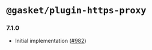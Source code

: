 # `@gasket/plugin-https-proxy`

### 7.1.0

- Initial implementation ([#982])

[#982]: https://github.com/godaddy/gasket/pull/982
